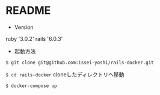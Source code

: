 # README

* Version

ruby '3.0.2'
rails '6.0.3'

* 起動方法

`$ git clone git@github.com:issei-yoshi/rails-docker.git`

`$ cd rails-docker` cloneしたディレクトリへ移動

`$ docker-compose up`